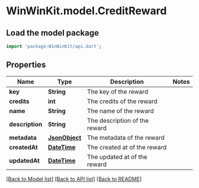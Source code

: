 # WinWinKit.model.CreditReward

## Load the model package
```dart
import 'package:WinWinKit/api.dart';
```

## Properties
Name | Type | Description | Notes
------------ | ------------- | ------------- | -------------
**key** | **String** | The key of the reward | 
**credits** | **int** | The credits of the reward | 
**name** | **String** | The name of the reward | 
**description** | **String** | The description of the reward | 
**metadata** | [**JsonObject**](.md) | The metadata of the reward | 
**createdAt** | [**DateTime**](DateTime.md) | The created at of the reward | 
**updatedAt** | [**DateTime**](DateTime.md) | The updated at of the reward | 

[[Back to Model list]](../README.md#documentation-for-models) [[Back to API list]](../README.md#documentation-for-api-endpoints) [[Back to README]](../README.md)


